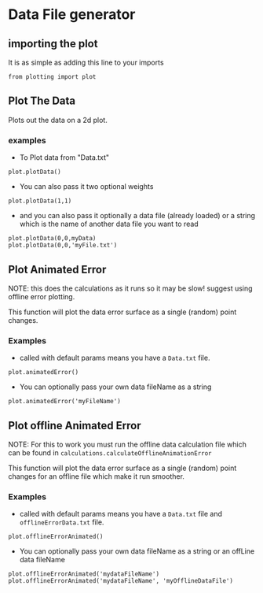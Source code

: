 # Data File generator

## importing the plot
It is as simple as adding this line to your imports 
```
from plotting import plot
```

## Plot The Data
Plots out the data on a 2d plot.

### examples
* To Plot data from "Data.txt" <br>
```
plot.plotData()
```

* You can also pass it two optional weights <br>
```
plot.plotData(1,1)
```

* and you can also pass it optionally a data file (already loaded) or a string which is the name of another data file you want to read <br>
```
plot.plotData(0,0,myData)
plot.plotData(0,0,'myFile.txt')
```

## Plot Animated Error
NOTE: this does the calculations as it runs so it may be slow! suggest using offline error plotting.

This function will plot the data error surface as a single (random) point changes.

### Examples
* called with default params means you have a `Data.txt` file. <br>
```
plot.animatedError()
```

* You can optionally pass your own data fileName as a string <br>
```
plot.animatedError('myFileName')
```

## Plot offline Animated Error
NOTE: For this to work you must run the offline data calculation file which can be found in `calculations.calculateOfflineAnimationError`

This function will plot the data error surface as a single (random) point changes for an offline file which make it run smoother.

### Examples
* called with default params means you have a `Data.txt` file and `offlineErrorData.txt` file.<br>
```
plot.offlineErrorAnimated()
```

* You can optionally pass your own data fileName as a string or an offLine data fileName<br>
```
plot.offlineErrorAnimated('mydataFileName')
plot.offlineErrorAnimated('mydataFileName', 'myOfflineDataFile')
```
